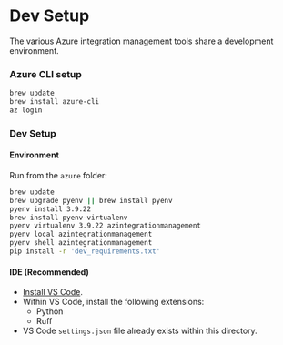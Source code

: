 # Dev Setup
The various Azure integration management tools share a development environment.

### Azure CLI setup
```bash
brew update
brew install azure-cli
az login
```

### Dev Setup

#### Environment
Run from the `azure` folder:
```bash
brew update
brew upgrade pyenv || brew install pyenv
pyenv install 3.9.22
brew install pyenv-virtualenv
pyenv virtualenv 3.9.22 azintegrationmanagement
pyenv local azintegrationmanagement
pyenv shell azintegrationmanagement
pip install -r 'dev_requirements.txt'
```


#### IDE (Recommended)
- [Install VS Code](https://code.visualstudio.com/download).
- Within VS Code, install the following extensions:
  - Python
  - Ruff
- VS Code `settings.json` file already exists within this directory.
